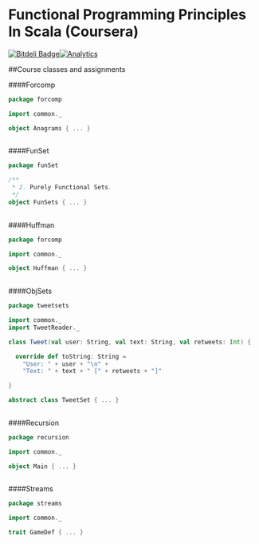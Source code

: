 # Functional Programming Principles In Scala (Coursera)
[![Bitdeli Badge](https://d2weczhvl823v0.cloudfront.net/vicboma1/functionalprogrammingprinciplesinscala/trend.png)](https://bitdeli.com/free "Bitdeli Badge")[![Analytics](https://ga-beacon.appspot.com/UA-68658653-1/functionalprogrammingprinciplesinscala/readme)](https://github.com/igrigorik/ga-beacon)

##Course classes and assignments

####Forcomp
```scala
package forcomp

import common._

object Anagrams { ... }
  
```

####FunSet
```scala
package funSet

/**
 * 2. Purely Functional Sets.
 */
object FunSets { ... }
  
```

####Huffman
```scala
package forcomp

import common._

object Huffman { ... }
  
```

####ObjSets
```scala
package tweetsets

import common._
import TweetReader._

class Tweet(val user: String, val text: String, val retweets: Int) {

  override def toString: String =
    "User: " + user + "\n" +
    "Text: " + text + " [" + retweets + "]"

}

abstract class TweetSet { ... }
  
```

####Recursion
```scala
package recursion

import common._

object Main { ... }
  
```

####Streams
```scala
package streams

import common._

trait GameDef { ... }
  
```


